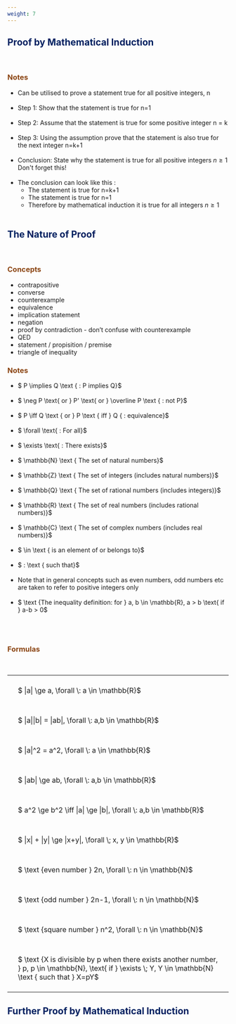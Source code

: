 ```yaml
---
weight: 7
---
```


## <span style="color:RGB(0,32,96"> Proof by Mathematical Induction </span> 
<br>

### <span style="color:RGB(139,69,19)">  Notes </span>


* Can be utilised to prove a statement true for all positive integers, n
<BR><BR>
* Step 1: Show that the statement is true for n=1
<BR><BR>
* Step 2: Assume that the statement is true for some positive integer n = k
<BR><BR>
* Step 3: Using the assumption prove that the statement is also true for the next integer n=k+1
<BR><BR>
* Conclusion: State why the statement is true for all positive integers $n \ge 1$  Don't forget this!
<BR><BR>
* The conclusion can look like this :
    * The statement is true for n=k+1
    * The statement is true for n=1
    * Therefore by mathematical induction it is true for all integers $n \ge 1$
<BR><BR>


## <span style="color:RGB(0,32,96"> The Nature of Proof </span> 
<br>

### <span style="color:RGB(139,69,19)"> Concepts  </span>


* contrapositive
* converse
* counterexample
* equivalence
* implication statement
* negation
* proof by contradiction - don’t confuse with counterexample
* QED
* statement / propisition / premise
* triangle of inequality


### <span style="color:RGB(139,69,19)">  Notes </span>


* $ P \implies Q \text { : P implies Q}$
<BR><BR>
* $ \neg P \text{ or } P' \text{ or }  \overline P \text { : not P}$
<BR><BR>
* $ P \iff Q \text { or } P \text { iff } Q { : equivalence}$
<BR><BR>
* $ \forall \text{ : For all}$
<BR><BR>
* $ \exists \text{ : There exists}$
<BR><BR>
* $ \mathbb{N} \text { The set of natural numbers}$
<BR><BR>
* $ \mathbb{Z}  \text { The set of integers (includes natural numbers)}$
<BR><BR>
* $ \mathbb{Q}  \text { The set of rational numbers (includes integers)}$
<BR><BR>
* $ \mathbb{R}  \text { The set of real numbers (includes rational numbers)}$
<BR><BR>
* $ \mathbb{C}  \text { The set of complex numbers (includes real numbers)}$
<BR><BR>
* $ \in  \text { is an element of or belongs to}$
<BR><BR>
* $ :  \text { such that}$
<BR><BR>
* Note that in general concepts such as even numbers, odd numbers etc are taken to refer to positive integers only
<BR><BR>
* $ \text {The inequality definition: for } a, b \in \mathbb{R}, a > b \text{ if } a-b > 0$
<BR><BR>



<br>


###  <span style="color:RGB(139,69,19)"> Formulas </span>
<br>
<style type="text/css">
#T_a18dc th.col_heading {
  text-align: left;
  font-size: 1em;
}
#T_a18dc td {
  text-align: left;
  font-size: 1em;
  padding: 1.5em;
}
</style>
<table id="T_a18dc">
  <thead>
  </thead>
  <tbody>
    <tr>
      <td id="T_a18dc_row0_col0" class="data row0 col0" >$ |a| \ge a,  \forall \: a \in \mathbb{R}$</td>
    </tr>
    <tr>
      <td id="T_a18dc_row1_col0" class="data row1 col0" >$ |a||b| = |ab|,  \forall \: a,b \in \mathbb{R}$</td>
    </tr>
    <tr>
      <td id="T_a18dc_row2_col0" class="data row2 col0" >$ |a|^2 = a^2,  \forall \: a \in \mathbb{R}$</td>
    </tr>
    <tr>
      <td id="T_a18dc_row3_col0" class="data row3 col0" >$ |ab| \ge ab,  \forall \: a,b \in \mathbb{R}$</td>
    </tr>
    <tr>
      <td id="T_a18dc_row4_col0" class="data row4 col0" >$ a^2 \ge b^2 \iff |a| \ge |b|,  \forall \: a,b \in \mathbb{R}$</td>
    </tr>
    <tr>
      <td id="T_a18dc_row5_col0" class="data row5 col0" >$ |x| + |y| \ge |x+y|, \forall \; x, y \in \mathbb{R}$</td>
    </tr>
    <tr>
      <td id="T_a18dc_row6_col0" class="data row6 col0" >$ \text {even number } 2n, \forall \: n \in \mathbb{N}$</td>
    </tr>
    <tr>
      <td id="T_a18dc_row7_col0" class="data row7 col0" >$ \text {odd number } 2n-1, \forall \: n \in \mathbb{N}$</td>
    </tr>
    <tr>
      <td id="T_a18dc_row8_col0" class="data row8 col0" >$ \text {square number } n^2, \forall \: n \in \mathbb{N}$</td>
    </tr>
    <tr>
      <td id="T_a18dc_row9_col0" class="data row9 col0" >$ \text {X is divisible by p when there exists another number, } p, p \in \mathbb{N}, \text{ if } \exists \; Y, Y \in \mathbb{N} \text { such that } X=pY$</td>
    </tr>
  </tbody>
</table>


## <span style="color:RGB(0,32,96"> Further Proof by Mathematical Induction </span> 
<br>
